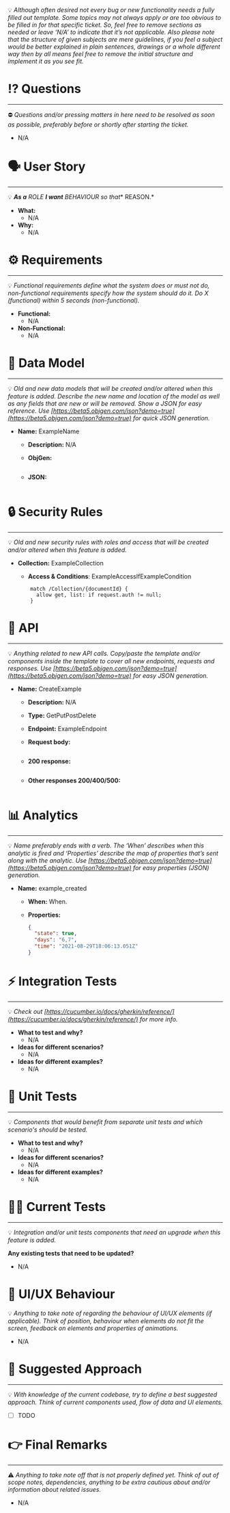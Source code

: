 💡 *Although often desired not every bug or new functionality needs a fully filled out template. Some topics may not always apply or are too obvious to be filled in for that specific ticket. So, feel free to remove sections as needed or leave ‘N/A’ to indicate that it’s not applicable. Also please note that the structure of given subjects are mere guidelines, if you feel a subject would be better explained in plain sentences, drawings or a whole different way then by all means feel free to remove the initial structure and implement it as you see fit.*


# ⁉️ Questions

---

⛔ *Questions and/or pressing matters in here need to be resolved as soon as possible, preferably before or shortly after starting the ticket.*


- N/A

# 🗣 User Story

---

💡 ***As a** ROLE **I want** BEHAVIOUR s**o that** REASON.*


- **What:**
    - N/A
- **Why:**
    - N/A

# ⚙️ Requirements

---

💡 *Functional requirements define what the system does or must not do, non-functional requirements specify how the system should do it. Do X (functional) within 5 seconds (non-functional).*


- **Functional:**
    - N/A
- **Non-Functional:**
    - N/A

# 💾 Data Model

---

💡 *Old and new data models that will be created and/or altered when this feature is added. Describe the new name and location of the model as well as any fields that are new or will be removed. Show a JSON for easy reference. Use [https://beta5.objgen.com/json?demo=true](https://beta5.objgen.com/json?demo=true) for quick JSON generation.*


- **Name:** ExampleName
    - **Description:** N/A
    - **ObjGen:**

        ```yaml
        
        ```

    - **JSON:**

        ```json
        
        ```


# 🔒 Security Rules

---

💡 *Old and new security rules with roles and access that will be created and/or altered when this feature is added.*


- **Collection:** ExampleCollection
    - **Access & Conditions**: ExampleAccessIfExampleCondition

    ```
        match /Collection/{documentId} {
          allow get, list: if request.auth != null;
        }
    ```


# 🐒 API

---

💡 *Anything related to new API calls. Copy/paste the template and/or components inside the template to cover all new endpoints, requests and responses. Use [https://beta5.objgen.com/json?demo=true](https://beta5.objgen.com/json?demo=true) for easy JSON generation.*


- **Name:** CreateExample
    - **Description:** N/A
    - **Type:** GetPutPostDelete
    - **Endpoint:** ExampleEndpoint
    - **Request body:**

        ```json
        
        ```

    - **200 response:**

        ```json
        
        ```

    - **Other responses 200/400/500:**

        ```json
        
        ```


# 📊 Analytics

---

💡 *Name preferably ends with a verb. The ‘When’ describes when this analytic is fired and ‘Properties’ describe the map of properties that’s sent along with the analytic. Use [https://beta5.objgen.com/json?demo=true](https://beta5.objgen.com/json?demo=true) for easy properties (JSON) generation.*


- **Name:** example_created
    - **When:** When.
    - **Properties:**

        ```json
        {
          "state": true,
          "days": "6,7",
          "time": "2021-08-29T18:06:13.051Z"
        }
        ```


# ⚡️ Integration Tests

---

💡 *Check out [https://cucumber.io/docs/gherkin/reference/](https://cucumber.io/docs/gherkin/reference/) for more info.*


- **What to test and why?**
    - N/A
- **Ideas for different scenarios?**
    - N/A
- **Ideas for different examples?**
    - N/A

# 👾 Unit Tests

---

💡 *Components that would benefit from separate unit tests and which scenario's should be tested.*


- **What to test and why?**
    - N/A
- **Ideas for different scenarios?**
    - N/A
- **Ideas for different examples?**
    - N/A

# **👨‍🔧 Current Tests**

---

💡 *Integration and/or unit tests components that need an upgrade when this feature is added.*


**Any existing tests that need to be updated?**

- N/A

# 🎨 UI/UX Behaviour

💡 *Anything to take note of regarding the behaviour of UI/UX elements (if applicable). Think of position, behaviour when elements do not fit the screen, feedback on elements and properties of animations.*


- N/A

# 📝 Suggested Approach

---

💡 *With knowledge of the current codebase, try to define a best suggested approach. Think of current components used, flow of data and UI elements.*


- [ ]  TODO

# 👉️ Final Remarks

---

⚠ *Anything to take note off that is not properly defined yet. Think of out of scope notes, dependencies, anything to be extra cautious about and/or information about related issues.*


- N/A
